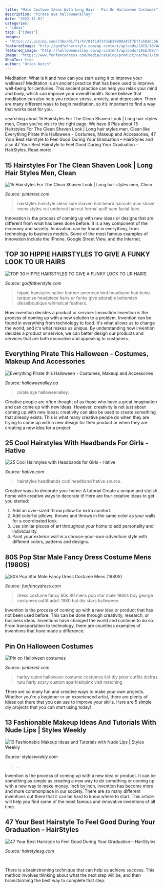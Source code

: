 ```yaml
---
title: "Male Costume Ideas With Long Hair - Pin On Halloween Costumes"
description: "Pirate aye halloweenalley"
date: "2022-11-01"
categories:
- "ideas"
tags: ["ideas"]
images:
- "https://i.pinimg.com/736x/01/f1/47/01f14737deb39990245f7bffa503dc56.jpg"
featuredImage: "http://godfatherstyle.com/wp-content/uploads/2015/10/Adorable-hippie-hairstyles-1.jpg"
featured_image: "http://halloweenalley.ca/wp-content/uploads/2016/08/TriColor_Pirate-668x1024.jpg"
image: "https://www.funfancydress.com/media/catalog/product/cache/1/image/1200x/040ec09b1e35df139433887a97daa66f/F/U/FUN2395.jpg"
ShowToc: true
author: "Orion Kutch"
---
```



Meditation: What is it and how can you start using it to improve your wellness?
Meditation is an ancient practice that has been used to improve well-being for centuries. This ancient practice can help you relax your mind and body, which can improve your overall health. Some believe that meditation can also help you reduce stress, anxiety, and depression. There are many different ways to begin meditation, so it’s important to find a way that works best for you.

	

		
searching about 15 Hairstyles For The Clean Shaven Look | Long hair styles men, Clean you've visit to the right page. We have 8 Pics about 15 Hairstyles For The Clean Shaven Look | Long hair styles men, Clean like Everything Pirate this Halloween - Costumes, Makeup and Accessories, 47 Your Best Hairstyle to Feel Good During Your Graduation – HairStyles and also 47 Your Best Hairstyle to Feel Good During Your Graduation – HairStyles. Read more:
		
    
## 15 Hairstyles For The Clean Shaven Look | Long Hair Styles Men, Clean

<img loading=lazy src="https://i.pinimg.com/736x/30/2d/78/302d78926fa6a07f8795d364364a09df.jpg" onerror="this.onerror=null;this.src='https://tse1.mm.bing.net/th?id=OIP.g849_RKu7Lrb2LfEBmHkIAHaLA&amp;pid=15.1';" alt="15 Hairstyles For The Clean Shaven Look | Long hair styles men, Clean">

_Source: pinterest.com_

>hairstyles hairstyle clean side shaven hair beard haircuts man shave mens styles cut undercut haircut formal quiff sam facial face. 

	

Innovation is the process of coming up with new ideas or designs that are different from what has been done before. It is a key component of the economy and society. Innovation can be found in everything, from technology to business models. Some of the most famous examples of innovation include the iPhone, Google Street View, and the Internet.

    
## TOP 30 HIPPIE HAIRSTYLES TO GIVE A FUNKY LOOK TO UR HAIRS

<img loading=lazy src="http://godfatherstyle.com/wp-content/uploads/2015/10/Adorable-hippie-hairstyles-1.jpg" onerror="this.onerror=null;this.src='https://tse4.mm.bing.net/th?id=OIP.QGgdPfuQVq5Eyl7cxguRnAHaNK&amp;pid=15.1';" alt="TOP 30 HIPPIE HAIRSTYLES TO GIVE A FUNKY LOOK TO UR HAIRS">

_Source: godfatherstyle.com_

>hippie hairstyles native feather american bird headband hair boho turquoise headpiece hairs ur funky give adorable bohemian dieselboutique whimsical feathers. 

	

How invention decides a product or service: Innovation
Invention is the process of coming up with a new solution to a problem. Invention can be found in everything from technology to food. It's what allows us to change the world, and it's what makes us unique. By understanding how invention decides a product or service, we can better design our products and services that are both innovative and appealing to customers.

    
## Everything Pirate This Halloween - Costumes, Makeup And Accessories

<img loading=lazy src="http://halloweenalley.ca/wp-content/uploads/2016/08/TriColor_Pirate-668x1024.jpg" onerror="this.onerror=null;this.src='https://tse1.mm.bing.net/th?id=OIP.IT9NoGIqPW_7YAmYHUMXSQHaLW&amp;pid=15.1';" alt="Everything Pirate this Halloween - Costumes, Makeup and Accessories">

_Source: halloweenalley.ca_

>pirate aye halloweenalley. 

	

Creative people are often thought of as those who have a great imagination and can come up with new ideas. However, creativity is not just about coming up with new ideas; creativity can also be used to create something that already exists. This is what many creative people do when they are trying to come up with a new design for their product or when they are creating a new idea for a project.

    
## 25 Cool Hairstyles With Headbands For Girls - Hative

<img loading=lazy src="https://hative.com/wp-content/uploads/2015/02/headband-hairstyles/20-cool-hairstyles-with-headbands-for-girls.jpg" onerror="this.onerror=null;this.src='https://tse4.mm.bing.net/th?id=OIP.txd59uO8V7I2mhymuEZmcAHaLW&amp;pid=15.1';" alt="25 Cool Hairstyles with Headbands for Girls - Hative">

_Source: hative.com_

>hairstyles headbands cool headband hative source. 

	

Creative ways to decorate your home: A tutorial
Create a unique and stylish home with creative ways to decorate it! Here are four creative ideas to get you started: 
1. Add an over-sized throw pillow for extra comfort.
2. Add colorful pillows, throws and throws in the same color as your walls for a coordinated look. 
3. Use similar pieces of art throughout your home to add personality and individuality. 
4. Paint your exterior wall in a choose-your-own-adventure style with different colors, patterns and designs.

    
## 80S Pop Star Male Fancy Dress Costume Mens (1980S)

<img loading=lazy src="https://www.funfancydress.com/media/catalog/product/cache/1/image/1200x/040ec09b1e35df139433887a97daa66f/F/U/FUN2395.jpg" onerror="this.onerror=null;this.src='https://tse2.mm.bing.net/th?id=OIP.MbKeYkk1zRGlUrPfY1g0MgHaPf&amp;pid=15.1';" alt="80S Pop Star Male Fancy Dress Costume Mens (1980S)">

_Source: funfancydress.com_

>dress costume fancy 80s 80 mens pop star male 1980s boy george costumes outfit adult 1980 hat diy stars halloween. 

	

Invention is the process of coming up with a new idea or product that has not been used before. This can be done through creativity, research, or business ideas. Inventions have changed the world and continue to do so. From transportation to technology, there are countless examples of inventions that have made a difference.

    
## Pin On Halloween Costumes

<img loading=lazy src="https://i.pinimg.com/736x/01/f1/47/01f14737deb39990245f7bffa503dc56.jpg" onerror="this.onerror=null;this.src='https://tse2.mm.bing.net/th?id=OIP.B-wSIC3aIqlaN-2W2tBA-wHaLH&amp;pid=15.1';" alt="Pin on Halloween costumes">

_Source: pinterest.com_

>harley quinn halloween costume costumes kid diy joker outfits disfraz tutu harly scary custom sparkleinpink visit matching. 

	

There are so many fun and creative ways to make your own projects. Whether you're a beginner or an experienced artist, there are plenty of ideas out there that you can use to improve your skills. Here are 5 simple diy projects that you can start using today!

    
## 13 Fashionable Makeup Ideas And Tutorials With Nude Lips | Styles Weekly

<img loading=lazy src="http://stylesweekly.com/wp-content/uploads/2014/12/Chic-Makeup-Idea-with-Thick-Eye-Liners-and-Nude-Lips.jpg" onerror="this.onerror=null;this.src='https://tse1.mm.bing.net/th?id=OIP.iPBIwzsHWPx7MJx3P9KnbAHaLH&amp;pid=15.1';" alt="13 Fashionable Makeup Ideas and Tutorials with Nude Lips | Styles Weekly">

_Source: stylesweekly.com_

>. 

	

Invention is the process of coming up with a new idea or product. It can be something as simple as creating a new way to do something or coming up with a new way to make money. Inch by inch, invention has become more and more commonplace in our society. There are so many different inventions out there that it can be hard to know where to start. This article will help you find some of the most famous and innovative inventions of all time.

    
## 47 Your Best Hairstyle To Feel Good During Your Graduation – HairStyles

<img loading=lazy src="https://hairstylesg.com/wp-content/uploads/2017/08/graduation-hairstyles-photo-31-769x1024.jpg" onerror="this.onerror=null;this.src='https://tse2.mm.bing.net/th?id=OIP.Cuf2DuhTjxtasHpIfwnzRQHaJ3&amp;pid=15.1';" alt="47 Your Best Hairstyle to Feel Good During Your Graduation – HairStyles">

_Source: hairstylesg.com_

>. 

	

There is a brainstroming technique that can help us achieve success. This method involves thinking about what the next step will be, and then brainstorming the best way to complete that step.

